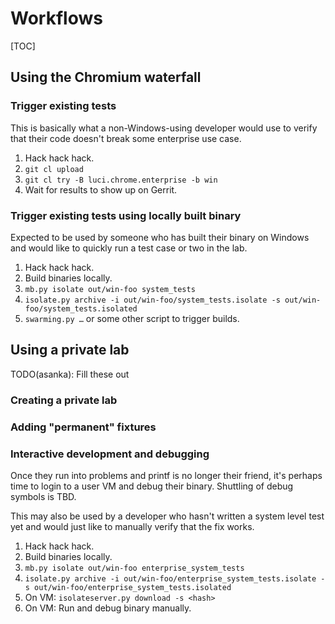 # Workflows

[TOC]

## Using the Chromium waterfall


### Trigger existing tests

This is basically what a non-Windows-using developer would use to verify that their code doesn't break some enterprise use case.



1.  Hack hack hack.
1.  `git cl upload`
1.  `git cl try -B luci.chrome.enterprise -b win`
1.  Wait for results to show up on Gerrit.


### Trigger existing tests using locally built binary

Expected to be used by someone who has built their binary on Windows and would like to quickly run a test case or two in the lab.



1.  Hack hack hack.
1.  Build binaries locally.
1.  `mb.py isolate out/win-foo system_tests`
1.  `isolate.py archive -i out/win-foo/system_tests.isolate -s out/win-foo/system_tests.isolated`
1.  `swarming.py …` or some other script to trigger builds.


## Using a private lab

TODO(asanka): Fill these out


### Creating a private lab


### Adding "permanent" fixtures


### Interactive development and debugging

Once they run into problems and printf is no longer their friend, it's perhaps time to login to a user VM and debug their binary. Shuttling of debug symbols is TBD.

This may also be used by a developer who hasn't written a system level test yet and would just like to manually verify that the fix works.


1.  Hack hack hack.
1.  Build binaries locally.
1.  `mb.py isolate out/win-foo enterprise_system_tests`
1.  `isolate.py archive -i out/win-foo/enterprise_system_tests.isolate -s out/win-foo/enterprise_system_tests.isolated`
1.  On VM: `isolateserver.py download -s <hash>`
1.  On VM: Run and debug binary manually.


<!-- INCLUDE index.md (56 lines) -->
<!--
Index of tags used throughout the documentation. This list lives in
/docs/index.md and is included in all documents that depend on these tags.

In order to update the tags:

   1. Update `/docs/index.md`
   2. Run the following command from the root of the source tree:

         ./build.py format

Keep the tags below sorted.
-->

[ASSET MANIFEST]: design-summary.md#asset-manifest
[Additional Considerations]: background.md#additional-considerations
[Asset Description Schema]: schema-guidelines.md
[Asset Example]: /examples/schema/ad/one-domain.asset.textpb
[Asset Schema]: /schema/asset/
[Background]: background.md
[Bootstrapping]: bootstrapping.md
[Coding Patterns for Resolvers]: deployment.md#coding-patterns-for-resolvers
[Completed Asset Manifest]: deployment.md#completed-asset-manifest
[Concepts]: design-summary.md#concepts
[DEPLOYER]: design-summary.md#deployer
[Deploying Scripted Assets]: deployment.md#deploying-scripted-assets
[Deployment Details]: deployment.md
[Deployment Overview]: deployment.md#overview
[Design]: design-summary.md
[Frameworks/Tools Used]: background.md#tools-used
[GREETER]: design-summary.md#greeter
[Google Services]: google-services.md
[HOST ENVIRONMENT]: design-summary.md#host-environment
[HOST TEST RUNNER]: design-summary.md#host-test-runner
[Host Environment Schema]: /schema/host/
[Host Example]: /examples/schema/ad/one-domain.host.textpb
[ISOLATE]: design-summary.md#isolate
[Inline References]: deployment.md#inline-references
[Integration With Chromium Waterfall]: chrome-ci-integration.md
[Key Management]: key-management.md
[Objective]: design-summary.md#objective
[On-Premise Fixtures]: on-premise-fixtures.md
[Private Google Compute Images]: private-images.md
[SYSTEM TEST RUNNER]: design-summary.md#system-test-runner
[Scalability]: scalability.md
[Schema References]: schema-guidelines.md#references
[Schema Validation]: schema-guidelines.md#validation
[Source Locations]: source-locations.md
[TEST HOST]: design-summary.md#test-host
[TEST]: design-summary.md#test
[The Product]: design-summary.md#the-product
[Use Cases]: background.md#use-cases
[Workflows]: workflows.md
[cel_bot]: design-summary.md#cel_bot
[cel_py]: design-summary.md#cel_py

